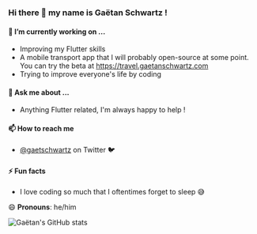 ### Hi there 👋 my name is Gaëtan Schwartz !

#### 🔭 I’m currently working on ...
- Improving my Flutter skills
- A mobile transport app that I will probably open-source at some point. You can try the beta at https://travel.gaetanschwartz.com
- Trying to improve everyone's life by coding

#### 💬 Ask me about ...
- Anything Flutter related, I'm always happy to help !

#### 📫 How to reach me 
- [@gaetschwartz](https://twitter.com/gaetschwartz) on Twitter 🐦

#### ⚡ Fun facts
- I love coding so much that I oftentimes forget to sleep 😅

😄 **Pronouns**: he/him

![Gaëtan's GitHub stats](https://github-readme-stats.vercel.app/api?username=gaetschwartz&count_private=true)
